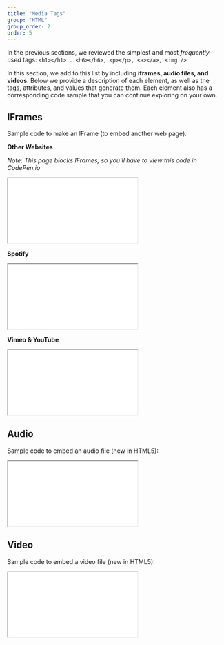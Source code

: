 ```yaml
---
title: "Media Tags"
group: "HTML"
group_order: 2
order: 5
---
```



In the previous sections, we reviewed the simplest and most *frequently used* tags: `<h1></h1>...<h6></h6>, <p></p>, <a></a>, <img />`

In this section, we add to this list by including **iframes, audio files, and videos**. Below we provide a description of each element, as well as the tags, attributes, and values that generate them. Each element also has a corresponding code sample that you can continue exploring on your own.

## IFrames
Sample code to make an IFrame (to embed another web page).

**Other Websites**

*Note*: *This page blocks IFrames, so you'll have to view this code in CodePen.io*
<iframe src="//codepen.io/vanwars/embed/dXyaRE/?theme-id=18654&default-tab=html,result" allowfullscreen="true" class="codepen-frame"></iframe>


**Spotify**
<iframe src="//codepen.io/vanwars/embed/YWGMLo/?theme-id=18654&default-tab=html,result" allowfullscreen="true" class="codepen-frame"></iframe>


**Vimeo & YouTube**
<iframe src="//codepen.io/vanwars/embed/mErgKd/?theme-id=18654&default-tab=html,result" allowfullscreen="true" class="codepen-frame"></iframe>

## Audio
Sample code to embed an audio file (new in HTML5):
<iframe src="//codepen.io/vanwars/embed/ezYxGr/?theme-id=18654&default-tab=html,result" allowfullscreen="true" class="codepen-frame"></iframe>

## Video
Sample code to embed a video file (new in HTML5):
<iframe src="//codepen.io/vanwars/embed/PzoVON/?theme-id=18654&default-tab=html,result" allowfullscreen="true" class="codepen-frame"></iframe>
